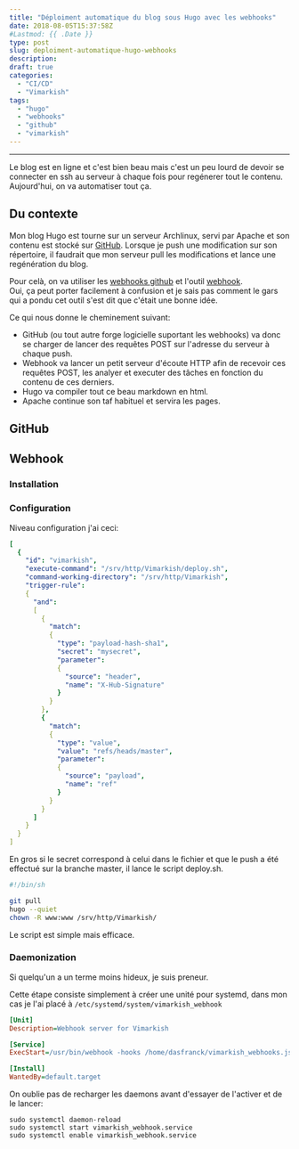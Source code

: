 ```yaml
---
title: "Déploiment automatique du blog sous Hugo avec les webhooks"
date: 2018-08-05T15:37:58Z
#Lastmod: {{ .Date }}
type: post
slug: deploiment-automatique-hugo-webhooks
description: 
draft: true
categories:
  - "CI/CD"
  - "Vimarkish"
tags:
  - "hugo"
  - "webhooks"
  - "github"
  - "vimarkish"
---
```



---

Le blog est en ligne et c'est bien beau mais c'est un peu lourd de devoir se connecter en ssh au serveur à chaque fois pour regénerer tout le contenu.  
Aujourd'hui, on va automatiser tout ça.

<!--more-->
## Du contexte

Mon blog Hugo est tourne sur un serveur Archlinux, servi par Apache et son contenu est stocké sur [GitHub](https://github.com/DasFranck/Vimarkish).
Lorsque je push une modification sur son répertoire, il faudrait que mon serveur pull les modifications et lance une regénération du blog.

Pour celà, on va utiliser les [webhooks github](https://developer.github.com/webhooks/) et l'outil [webhook](https://github.com/adnan/webhook/).  
Oui, ça peut porter facilement à confusion et je sais pas comment le gars qui a pondu cet outil s'est dit que c'était une bonne idée.

Ce qui nous donne le cheminement suivant:

- GitHub (ou tout autre forge logicielle suportant les webhooks) va donc se charger de lancer des requêtes POST sur l'adresse du serveur à chaque push.  
- Webhook va lancer un petit serveur d'écoute HTTP afin de recevoir ces requêtes POST, les analyer et executer des tâches en fonction du contenu de ces derniers.  
- Hugo va compiler tout ce beau markdown en html.
- Apache continue son taf habituel et servira les pages.

## GitHub

## Webhook
### Installation

### Configuration
Niveau configuration j'ai ceci:
```yaml
[
  {
    "id": "vimarkish",
    "execute-command": "/srv/http/Vimarkish/deploy.sh",
    "command-working-directory": "/srv/http/Vimarkish",
    "trigger-rule":
    {
      "and":
      [
        {
          "match":
          {
            "type": "payload-hash-sha1",
            "secret": "mysecret",
            "parameter":
            {
              "source": "header",
              "name": "X-Hub-Signature"
            }
          }
        },
        {
          "match":
          {
            "type": "value",
            "value": "refs/heads/master",
            "parameter":
            {
              "source": "payload",
              "name": "ref"
            }
          }
        }
      ]
    }
  }
]
```

En gros si le secret correspond à celui dans le fichier et que le push a été effectué sur la branche master, il lance le script deploy.sh.

```sh
#!/bin/sh

git pull
hugo --quiet
chown -R www:www /srv/http/Vimarkish/
```

Le script est simple mais efficace.

### Daemonization
Si quelqu'un a un terme moins hideux, je suis preneur.  

Cette étape consiste simplement à créer une unité pour systemd, dans mon cas je l'ai placé à `/etc/systemd/system/vimarkish_webhook`

```ini
[Unit]
Description=Webhook server for Vimarkish

[Service]
ExecStart=/usr/bin/webhook -hooks /home/dasfranck/vimarkish_webhooks.json

[Install]
WantedBy=default.target
```

On oublie pas de recharger les daemons avant d'essayer de l'activer et de le lancer:
```
sudo systemctl daemon-reload
sudo systemctl start vimarkish_webhook.service
sudo systemctl enable vimarkish_webhook.service
```